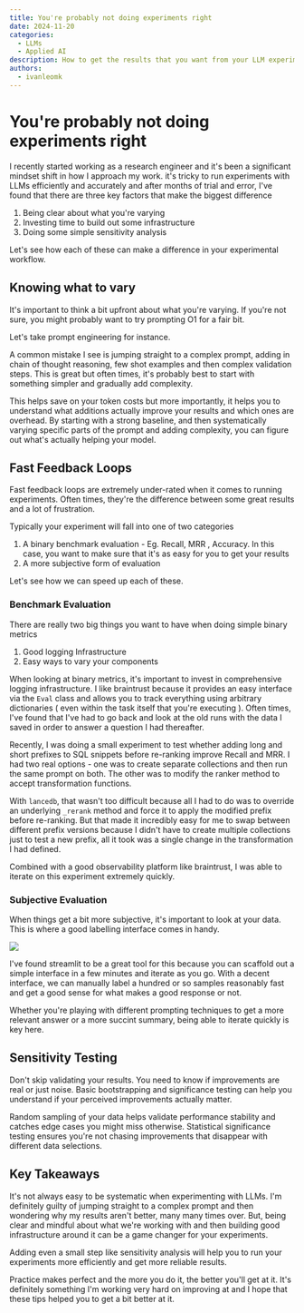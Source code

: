```yaml
---
title: You're probably not doing experiments right
date: 2024-11-20
categories:
  - LLMs
  - Applied AI
description: How to get the results that you want from your LLM experiments
authors:
  - ivanleomk
---
```


# You're probably not doing experiments right

I recently started working as a research engineer and it's been a significant mindset shift in how I approach my work. it's tricky to run experiments with LLMs efficiently and accurately and after months of trial and error, I've found that there are three key factors that make the biggest difference

1. Being clear about what you're varying
2. Investing time to build out some infrastructure
3. Doing some simple sensitivity analysis

Let's see how each of these can make a difference in your experimental workflow.

## Knowing what to vary

It's important to think a bit upfront about what you're varying. If you're not sure, you might probably want to try prompting O1 for a fair bit.

Let's take prompt engineering for instance.

A common mistake I see is jumping straight to a complex prompt, adding in chain of thought reasoning, few shot examples and then complex validation steps. This is great but often times, it's probably best to start with something simpler and gradually add complexity.

This helps save on your token costs but more importantly, it helps you to understand what additions actually improve your results and which ones are overhead. By starting with a strong baseline, and then systematically varying specific parts of the prompt and adding complexity, you can figure out what's actually helping your model.

## Fast Feedback Loops

Fast feedback loops are extremely under-rated when it comes to running experiments. Often times, they're the difference between some great results and a lot of frustration.

Typically your experiment will fall into one of two categories

1. A binary benchmark evaluation - Eg. Recall, MRR , Accuracy. In this case, you want to make sure that it's as easy for you to get your results
2. A more subjective form of evaluation

Let's see how we can speed up each of these.

### Benchmark Evaluation

There are really two big things you want to have when doing simple binary metrics

1. Good logging Infrastructure
2. Easy ways to vary your components

When looking at binary metrics, it's important to invest in comprehensive logging infrastructure. I like braintrust because it provides an easy interface via the `Eval` class and allows you to track everything using arbitrary dictionaries ( even within the task itself that you're executing ). Often times, I've found that I've had to go back and look at the old runs with the data I saved in order to answer a question I had thereafter.

Recently, I was doing a small experiment to test whether adding long and short prefixes to SQL snippets before re-ranking improve Recall and MRR. I had two real options - one was to create separate collections and then run the same prompt on both. The other was to modify the ranker method to accept transformation functions.

With `lancedb`, that wasn't too difficult because all I had to do was to override an underlying `_rerank` method and force it to apply the modified prefix before re-ranking. But that made it incredibly easy for me to swap between different prefix versions because I didn't have to create multiple collections just to test a new prefix, all it took was a single change in the transformation I had defined.

Combined with a good observability platform like braintrust, I was able to iterate on this experiment extremely quickly.

### Subjective Evaluation

When things get a bit more subjective, it's important to look at your data. This is where a good labelling interface comes in handy.

![](./images/labelling.gif)

I've found streamlit to be a great tool for this because you can scaffold out a simple interface in a few minutes and iterate as you go. With a decent interface, we can manually label a hundred or so samples reasonably fast and get a good sense for what makes a good response or not.

Whether you're playing with different prompting techniques to get a more relevant answer or a more succint summary, being able to iterate quickly is key here.

## Sensitivity Testing

Don't skip validating your results. You need to know if improvements are real or just noise. Basic bootstrapping and significance testing can help you understand if your perceived improvements actually matter.

Random sampling of your data helps validate performance stability and catches edge cases you might miss otherwise. Statistical significance testing ensures you're not chasing improvements that disappear with different data selections.

## Key Takeaways

It's not always easy to be systematic when experimenting with LLMs. I'm definitely guilty of jumping straight to a complex prompt and then wondering why my results aren't better, many many times over. But, being clear and mindful about what we're working with and then building good infrastructure around it can be a game changer for your experiments.

Adding even a small step like sensitivity analysis will help you to run your experiments more efficiently and get more reliable results.

Practice makes perfect and the more you do it, the better you'll get at it. It's definitely something I'm working very hard on improving at and I hope that these tips helped you to get a bit better at it.
